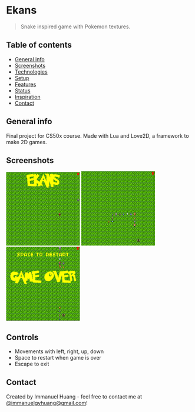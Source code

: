 # Ekans
> Snake inspired game with Pokemon textures.

## Table of contents
* [General info](#general-info)
* [Screenshots](#screenshots)
* [Technologies](#technologies)
* [Setup](#setup)
* [Features](#features)
* [Status](#status)
* [Inspiration](#inspiration)
* [Contact](#contact)

## General info
Final project for CS50x course. Made with Lua and Love2D, a framework to make 2D games.

## Screenshots
<img src="./screenshots/start.png" alt="Game Start" width="200"/>
<img src="./screenshots/game.png" alt="During Game" width="200"/>
<img src="./screenshots/end.png" alt="Game End" width="200"/>

## Controls
* Movements with left, right, up, down
* Space to restart when game is over
* Escape to exit

## Contact
Created by Immanuel Huang - feel free to contact me at [@immanuelgyhuang@gmail.com](immanuelgyhuang@gmail.com)!